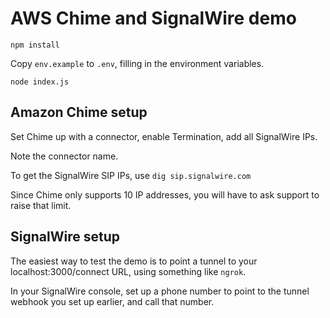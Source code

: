 # AWS Chime and SignalWire demo

`npm install`

Copy `env.example` to `.env`, filling in the environment variables.

`node index.js`

## Amazon Chime setup

Set Chime up with a connector, enable Termination, add all SignalWire IPs.

Note the connector name.

To get the SignalWire SIP IPs, use `dig sip.signalwire.com`

Since Chime only supports 10 IP addresses, you will have to ask support to raise that limit.

## SignalWire setup

The easiest way to test the demo is to point a tunnel to your localhost:3000/connect URL, using something like `ngrok`.

In your SignalWire console, set up a phone number to point to the tunnel webhook you set up earlier, and call that number.